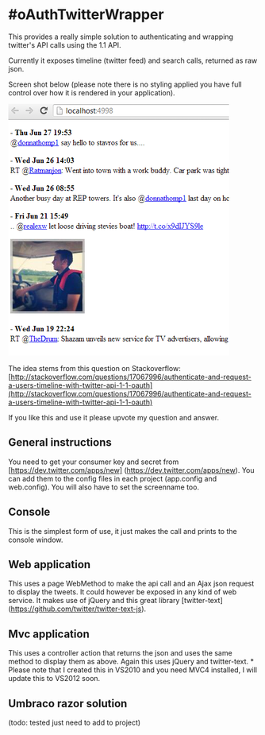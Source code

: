#oAuthTwitterWrapper
================================
This provides a really simple solution to authenticating and wrapping twitter's API calls using the 1.1 API.

Currently it exposes timeline (twitter feed) and search calls, returned as raw json.

Screen shot below (please note there is no styling applied you have full control over how it is rendered in your application).


![Demo MVC Web App output](./ScreenShot.PNG "Demo MVC Web App output")

The idea stems from this question on Stackoverflow:
[http://stackoverflow.com/questions/17067996/authenticate-and-request-a-users-timeline-with-twitter-api-1-1-oauth](http://stackoverflow.com/questions/17067996/authenticate-and-request-a-users-timeline-with-twitter-api-1-1-oauth)

If you like this and use it please upvote my question and answer.

## General instructions
You need to get your consumer key and secret from [https://dev.twitter.com/apps/new] (https://dev.twitter.com/apps/new).
You can add them to the config files in each project (app.config and web.config). You will also have to set the screenname too.

## Console
This is the simplest form of use, it just makes the call and prints to the console window.
## Web application 
This uses a page WebMethod to make the api call and an Ajax json request to display the tweets.
It could however be exposed in any kind of web service.
It makes use of jQuery and this great library [twitter-text] (https://github.com/twitter/twitter-text-js).
## Mvc application 
This uses a controller action that returns the json and uses the same method to display them as above.
Again this uses jQuery and twitter-text. * Please note that I created this in VS2010 and you need MVC4 installed, I will update this to VS2012 soon.
## Umbraco razor solution 
(todo: tested just need to add to project)
